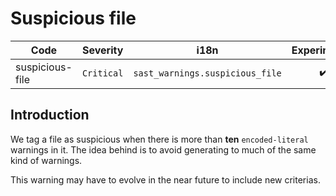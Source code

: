 # Suspicious file

| Code | Severity | i18n | Experimental |
| --- | --- | --- | :-: |
| suspicious-file | `Critical` | `sast_warnings.suspicious_file` | ✔️ | 

## Introduction

We tag a file as suspicious when there is more than **ten** `encoded-literal` warnings in it. The idea behind is to avoid generating to much of the same kind of warnings.

This warning may have to evolve in the near future to include new criterias.
